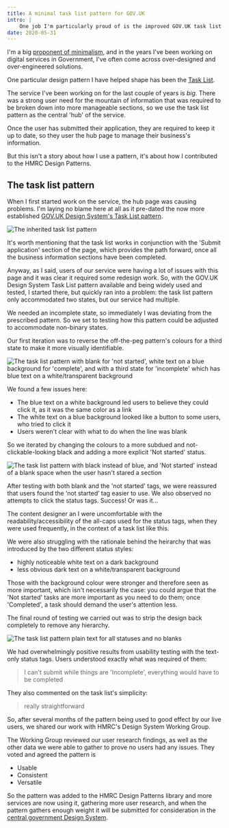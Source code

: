 ```yaml
---
title: A minimal task list pattern for GOV.UK
intro: |
    One job I'm particularly proud of is the improved GOV.UK task list pattern. My stripped-back design is now part of HMRC's Design Patterns library.
date: 2020-05-31
---
```


I'm a big [proponent of minimalism](/blog/minimalism-and-progressive-enhancement), and in the years I've been working on digital services in Government, I've often come across over-designed and over-engineered solutions.

One particular design pattern I have helped shape has been the [Task List](https://design.tax.service.gov.uk/hmrc-design-patterns/status-tags-in-task-list-pages/).

The service I've been working on for the last couple of years is *big*. There was a strong user need for the mountain of information that was required to be broken down into more manageable sections, so we use the task list pattern as the central 'hub' of the service.

Once the user has submitted their application, they are required to keep it up to date, so they user the hub page to manage their business's information.

But this isn't a story about how I use a pattern, it's about how I contributed to the HMRC Design Patterns.


## The task list pattern

When I first started work on the service, the hub page was causing problems. I'm laying no blame here at all as it pre-dated the now more established [GOV.UK Design System's Task List pattern](https://design-system.service.gov.uk/patterns/task-list-pages/).

![The inherited task list pattern](/assets/img/case-studies/task-list--old.png)

It's worth mentioning that the task list works in conjunction with the 'Submit application' section of the page, which provides the path forward, once all the business information sections have been completed.

Anyway, as I said, users of our service were having a lot of issues with this page and it was clear it required some redesign work. So, with the GOV.UK Design System Task List pattern available and being widely used and tested, I started there, but quickly ran into a problem: the task list pattern only accommodated two states, but our service had multiple.

We needed an incomplete state, so immediately I was deviating from the prescribed pattern. So we set to testing how this pattern could be adjusted to accommodate non-binary states.

Our first iteration was to reverse the off-the-peg pattern's colours for a third state to make it more visually identifiable.

![The task list pattern with blank for 'not started', white text on a blue background for 'complete', and with a third state for 'incomplete' which has blue text on a white/transparent background](/assets/img/case-studies/tast-list--incomplete-state.png)

We found a few issues here:

- The blue text on a white background led users to believe they could click it, as it was the same color as a link
- The white text on a blue background looked like a button to some users, who tried to click it
- Users weren't clear with what to do when the line was blank

So we iterated by changing the colours to a more subdued and not-clickable-looking black and adding a more explicit 'Not started' status.

![The task list pattern with black instead of blue, and 'Not started' instead of a blank space when the user hasn't stared a section](/assets/img/case-studies/tast-list--black-no-blanks.png)

After testing with both blank and the 'not started' tags, we were reassured that users found the ‘not started’ tag easier to use. We also observed no attempts to click the status tags. Success! Or was it…

The content designer an I were uncomfortable with the readability/accessibility of the all-caps used for the status tags, when they were used frequently, in the context of a task list like this.

We were also struggling with the rationale behind the heirarchy that was introduced by the two different status styles:

- highly noticeable white text on a dark background
- less obvious dark text on a white/transparent background

Those with the background colour were stronger and therefore seen as more important, which isn't necessarily the case: you could argue that the 'Not started' tasks are more important as you need to do them; once 'Completed', a task should demand the user's attention less.

The final round of testing we carried out was to strip the design back completely to remove any hierarchy.

![The task list pattern plain text for all statuses and no blanks](/assets/img/case-studies/tast-list--plain-text.png)

We had overwhelmingly positive results from usability testing with the text-only status tags. Users understood exactly what was required of them:

> I can't submit while things are 'Incomplete', everything would have to be completed

They also commented on the task list's simplicity:

> really straightforward

So, after several months of the pattern being used to good effect by our live users, we shared our work with HMRC's Design System Working Group.

The Working Group reviewed our user research findings, as well as the other data we were able to gather to prove no users had any issues. They voted and agreed the pattern is

- Usable
- Consistent
- Versatile

So the pattern was added to the HMRC Design Patterns library and more services are now using it, gathering more user research, and when the pattern gathers enough weight it will be submitted for consideration in the [central government Design System](https://design-system.service.gov.uk/).



